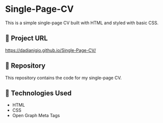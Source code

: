 # Single-Page-CV
This is a simple single-page CV built with HTML and styled with basic CSS.

## 🔗 Project URL  

https://dadianigio.github.io/Single-Page-CV/


## 📂 Repository  
This repository contains the code for my single-page CV.

## 🚀 Technologies Used  
- HTML  
- CSS  
- Open Graph Meta Tags  
